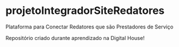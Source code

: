 # projetoIntegradorSiteRedatores

 Plataforma para Conectar Redatores que são Prestadores de Serviço

 Repositório criado durante aprendizado na Digital House!

 
